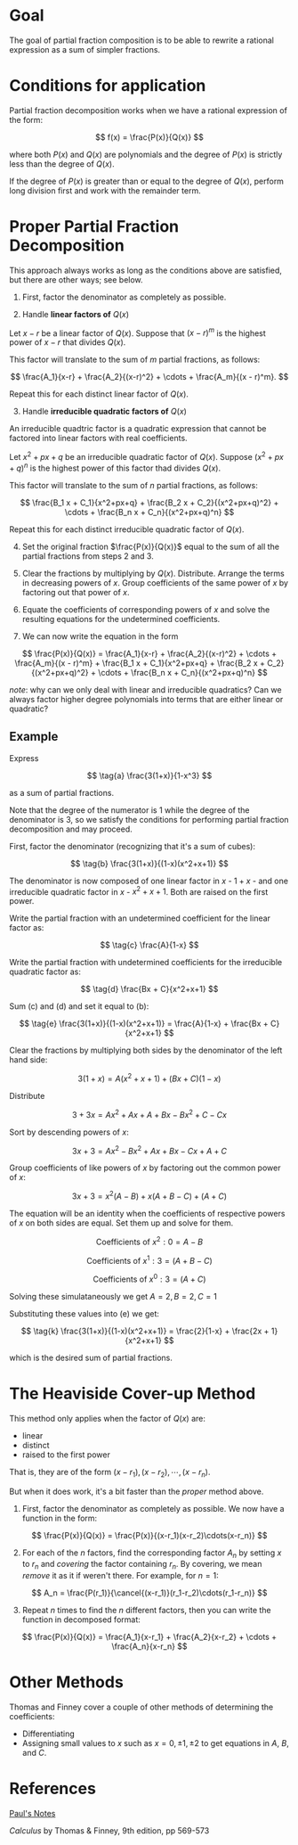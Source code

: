 # Goal
The goal of partial fraction composition is to be able to rewrite a rational expression as a sum of simpler fractions.

# Conditions for application

Partial fraction decomposition works when we have a rational expression of the form:

$$ f(x) = \frac{P(x)}{Q(x)} $$

where both $P(x)$ and $Q(x)$ are polynomials and the degree of $P(x)$ is strictly less than the degree of $Q(x)$.

If the degree of $P(x)$ is greater than or equal to the degree of $Q(x)$, perform long division first and work with the remainder term.

# Proper Partial Fraction Decomposition

This approach always works as long as the conditions above are satisfied, but there are other ways; see below.

1. First, factor the denominator as completely as possible.

2. Handle **linear factors of** $Q(x)$

Let $x - r$ be a linear factor of $Q(x)$. Suppose that $(x - r)^m$ is the highest power of $x - r$ that divides $Q(x)$.

This factor will translate to the sum of $m$ partial fractions, as follows:

$$ \frac{A_1}{x-r} + \frac{A_2}{(x-r)^2} + \cdots + \frac{A_m}{(x - r)^m}. $$

Repeat this for each distinct linear factor of $Q(x)$.

3. Handle **irreducible quadratic factors of** $Q(x)$

An irreducible quadtric factor is a quadratic expression that cannot be factored into linear factors with real coefficients.

Let $x^2 + px + q$ be an irreducible quadratic factor of $Q(x)$. Suppose $(x^2 +px + q)^n$ is the highest power of this factor thad divides $Q(x)$.

This factor will translate to the sum of $n$ partial fractions, as follows:

$$ \frac{B_1 x + C_1}{x^2+px+q} + \frac{B_2 x + C_2}{(x^2+px+q)^2} + \cdots + \frac{B_n x + C_n}{(x^2+px+q)^n} $$

Repeat this for each distinct irreducible quadratic factor of $Q(x)$.

4. Set the original fraction $\frac{P(x)}{Q(x)}$ equal to the sum of all the partial fractions from steps 2 and 3.

5. Clear the fractions by multiplying by $Q(x)$. Distribute. Arrange the terms in decreasing powers of $x$. Group coefficients of the same power of $x$ by factoring out that power of $x$.

6. Equate the coefficients of corresponding powers of $x$ and solve the resulting equations for the undetermined coefficients.

7. We can now write the equation in the form

$$ \frac{P(x)}{Q(x)} = \frac{A_1}{x-r} + \frac{A_2}{(x-r)^2} + \cdots + \frac{A_m}{(x - r)^m} + \frac{B_1 x + C_1}{x^2+px+q} + \frac{B_2 x + C_2}{(x^2+px+q)^2} + \cdots + \frac{B_n x + C_n}{(x^2+px+q)^n} $$

*note*: why can we only deal with linear and irreducible quadratics? Can we always factor higher degree polynomials into terms that are either linear or quadratic?

## Example

Express

$$ \tag{a} \frac{3(1+x)}{1-x^3} $$

as a sum of partial fractions.

Note that the degree of the numerator is 1 while the degree of the denominator is 3, so we satisfy the conditions for performing partial fraction decomposition and may proceed.

First, factor the denominator (recognizing that it's a sum of cubes):

$$ \tag{b} \frac{3(1+x)}{(1-x)(x^2+x+1)} $$

The denominator is now composed of one linear factor in $x$ - $1+x$ - and one irreducible quadratic factor in $x$ - $x^2+x+1$. Both are raised on the first power.

Write the partial fraction with an undetermined coefficient for the linear factor as:

$$ \tag{c} \frac{A}{1-x} $$

Write the partial fraction with undetermined coefficients for the irreducible quadratic factor as:

$$ \tag{d} \frac{Bx + C}{x^2+x+1} $$

Sum (c) and (d) and set it equal to (b):

$$ \tag{e} \frac{3(1+x)}{(1-x)(x^2+x+1)} = \frac{A}{1-x} + \frac{Bx + C}{x^2+x+1} $$

Clear the fractions by multiplying both sides by the denominator of the left hand side:

$$ \tag{f} 3(1+x) = A(x^2+x+1) + (Bx+C)(1-x) $$

Distribute

$$ \tag{g} 3 + 3x = Ax^2 + Ax + A + Bx - Bx^2 +C - Cx $$

Sort by descending powers of $x$:

$$ \tag{h} 3x + 3 = Ax^2 - Bx^2 + Ax + Bx - Cx + A + C $$

Group coefficients of like powers of $x$ by factoring out the common power of $x$:

$$ \tag{i} 3x + 3 = x^2(A-B) + x(A+B-C) + (A+C) $$

The equation will be an identity when the coefficients of respective powers of $x$ on both sides are equal. Set them up and solve for them.

$$ \tag{j} \text{Coefficients of}~x^2: 0 = A - B $$

$$ \text{Coefficients of}~x^1: 3 = (A+B-C) $$

$$ \text{Coefficients of}~x^0: 3 = (A+C) $$

Solving these simulataneously we get $A=2, B=2, C=1$

Substituting these values into (e) we get:

$$ \tag{k} \frac{3(1+x)}{(1-x)(x^2+x+1)} = \frac{2}{1-x} + \frac{2x + 1}{x^2+x+1} $$

which is the desired sum of partial fractions.

# The Heaviside Cover-up Method

This method only applies when the factor of $Q(x)$ are:

* linear
* distinct
* raised to the first power

That is, they are of the form $(x-r_1),(x-r_2),\cdots,(x-r_n)$.

But when it does work, it's a bit faster than the *proper* method above.

1. First, factor the denominator as completely as possible. We now have a function in the form:

$$ \frac{P(x)}{Q(x)} = \frac{P(x)}{(x-r_1)(x-r_2)\cdots(x-r_n)} $$

2. For each of the $n$ factors, find the corresponding factor $A_n$ by setting $x$ to $r_n$ and *covering* the factor containing $r_n$. By covering, we mean *remove* it as it if weren't there. For example, for $n = 1$:

$$ A_n = \frac{P(r_1)}{\cancel{(x-r_1)}(r_1-r_2)\cdots(r_1-r_n)} $$

3. Repeat $n$ times to find the $n$ different factors, then you can write the function in decomposed format:

$$ \frac{P(x)}{Q(x)} = \frac{A_1}{x-r_1} + \frac{A_2}{x-r_2} + \cdots + \frac{A_n}{x-r_n} $$

# Other Methods
Thomas and Finney cover a couple of other methods of determining the coefficients:

* Differentiating
* Assigning small values to $x$ such as $x=0,\pm1,\pm2$ to get equations in $A$, $B$, and $C$.

# References
[Paul's Notes](https://tutorial.math.lamar.edu/classes/calcii/partialfractions.aspx)

*Calculus* by Thomas & Finney, 9th edition, pp 569-573 
